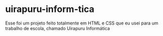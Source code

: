 # uirapuru-inform-tica
Esse foi um projeto feito totalmente em HTML e CSS que eu usei para um trabalho de escola, chamado Uirapuru Informática
